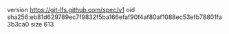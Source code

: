version https://git-lfs.github.com/spec/v1
oid sha256:eb81d629789ec7f9832f5ba166efaf90f4af80af1088ec53efb78801fa3b3ca0
size 613
